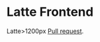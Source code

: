 # Latte Frontend
Latte>1200px
[Pull request](https://github.com/Galabalab/Latte/compare/main%40%7B1day%7D...main).

